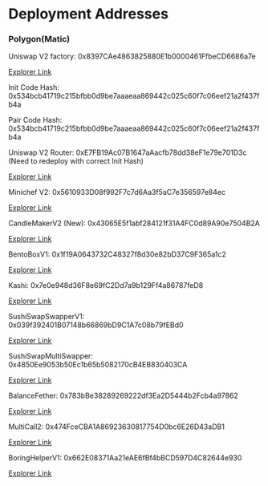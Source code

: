 # Deployment Addresses

### Polygon(Matic)

Uniswap V2 factory: 0x8397CAe4863825880E1b0000461FfbeCD6686a7e

[Explorer Link](https://polygonscan.com/address/0x8397CAe4863825880E1b0000461FfbeCD6686a7e)

Init Code Hash: 0x534bcb41719c215bfbb0d9be7aaaeaa869442c025c60f7c06eef21a2f437fb4a

Pair Code Hash: 0x534bcb41719c215bfbb0d9be7aaaeaa869442c025c60f7c06eef21a2f437fb4a

Uniswap V2 Router: 0xE7FB19Ac07B1647aAacfb78dd38eF1e79e701D3c (Need to redeploy with correct Init Hash)

[Explorer Link](https://polygonscan.com/address/0xe7fb19ac07b1647aaacfb78dd38ef1e79e701d3c#readContract)

Minichef V2: 0x5610933D08f992F7c7d6Aa3f5aC7e356597e84ec

[Explorer Link](https://polygonscan.com/address/0x5610933d08f992f7c7d6aa3f5ac7e356597e84ec#code)

CandleMakerV2 (New): 0x43065E5f1abf284121f31A4FC0d89A90e7504B2A

[Explorer Link](https://polygonscan.com/address/0x43065e5f1abf284121f31a4fc0d89a90e7504b2a#readContract)

BentoBoxV1: 0x1f19A0643732C48327f8d30e82bD37C9F365a1c2

[Explorer Link](https://polygonscan.com/address/0x1f19a0643732c48327f8d30e82bd37c9f365a1c2#code)

Kashi: 0x7e0e948d36F8e69fC2Dd7a9b129Ff4a86787feD8

[Explorer Link](https://polygonscan.com/address/0x7e0e948d36f8e69fc2dd7a9b129ff4a86787fed8#code)

SushiSwapSwapperV1: 0x039f392401B07148b66869bD9C1A7c08b79fEBd0

[Explorer Link](https://polygonscan.com/address/0x039f392401b07148b66869bd9c1a7c08b79febd0#code)

SushiSwapMultiSwapper: 0x4850Ee9053b50Ec1b65b5082170cB4EB830403CA

[Explorer Link](https://polygonscan.com/address/0x4850ee9053b50ec1b65b5082170cb4eb830403ca)

BalanceFether: 0x783bBe38289269222df3Ea2D5444b2Fcb4a97862

[Explorer Link](https://polygonscan.com/address/0x783bbe38289269222df3ea2d5444b2fcb4a97862)

MultiCall2: 0x474FceCBA1A86923630817754D0bc6E26D43aDB1

[Explorer Link](https://polygonscan.com/address/0x474fcecba1a86923630817754d0bc6e26d43adb1)

BoringHelperV1: 0x662E08371Aa21eAE6fBf4bBCD597D4C82644e930

[Explorer Link](https://polygonscan.com/address/0x662e08371aa21eae6fbf4bbcd597d4c82644e930#code)

